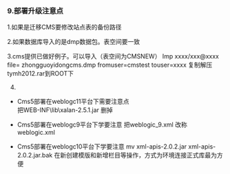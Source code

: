### 9.部署升级注意点

1.如果是迁移CMS要修改站点表的备份路径 
2.如果数据库导入的是dmp数据包。表空间要一致 
3.cms提供已做好例子。可以导入（表空间为CMSNEW）
Imp xxxx/xxx@xxxx file= zhongguoyidongcms.dmp fromuser=cmstest touser=xxxx
复制解压tymh2012.rar到ROOT下
4. 
* Cms5部署在weblogc11平台下需要注意点  
把WEB-INF\lib\xalan-2.5.1.jar  删掉   
* Cms5部署在weblogc9平台下学要注意         把weblogic_9.xml 改称weblogic.xml
* Cms5部署在weblogc10平台下学要注意          mv xml-apis-2.0.2.jar xml-apis-2.0.2.jar.bak
在新创建模版和新增栏目等操作，方式为环境连接正式库最为方便


